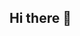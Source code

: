 ## Hi there 👋

<!--
**QuantumAlbe/QuantumAlbe** is a 👾_quantum_👾 engineering student of Politecnico di Torino. I study both 👾_quantum_👾 hardware design and 👾_quantum_👾 computing. We say 👾_quantum_👾 a lot of times more than needed.

Here are some ideas to get you started:

- 👾 I studied physical engineering (bachelor) at PoliTo 
- 🌱 I’m currently try to learn programming (👾_quantum_👾 programming)  :( 
- 📫 How to reach me: alberto.polato@studenti.polito.it
-->
